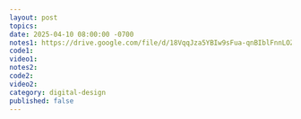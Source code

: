 ```yaml
---
layout: post
topics: 
date: 2025-04-10 08:00:00 -0700
notes1: https://drive.google.com/file/d/18VqqJza5YBIw9sFua-qnBIblFnnLOZqc/view?usp=sharing
code1: 
video1: 
notes2: 
code2: 
video2: 
category: digital-design
published: false
---
```

